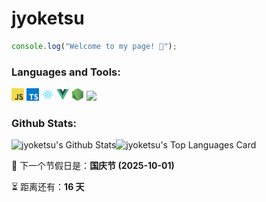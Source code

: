# jyoketsu

```javascript
console.log("Welcome to my page! 🎉");
```

### Languages and Tools:

<code><img height="20" src="https://raw.githubusercontent.com/github/explore/80688e429a7d4ef2fca1e82350fe8e3517d3494d/topics/javascript/javascript.png"></code>
<code><img height="20" src="https://raw.githubusercontent.com/github/explore/80688e429a7d4ef2fca1e82350fe8e3517d3494d/topics/typescript/typescript.png"></code>
<code><img height="20" src="https://raw.githubusercontent.com/github/explore/80688e429a7d4ef2fca1e82350fe8e3517d3494d/topics/react/react.png"></code>
<code><img height="20" src="https://raw.githubusercontent.com/github/explore/80688e429a7d4ef2fca1e82350fe8e3517d3494d/topics/vue/vue.png"></code>
<code><img height="20" src="https://raw.githubusercontent.com/github/explore/80688e429a7d4ef2fca1e82350fe8e3517d3494d/topics/nodejs/nodejs.png"></code>
![](https://komarev.com/ghpvc/?username=jyoketsu&style=flat&color=7957d5)

### Github Stats:

<img alt="jyoketsu's Github Stats" width="54.5%" src="https://github-readme-stats-fork-alpha.vercel.app/api?username=jyoketsu&show_icons=true&count_private=true&hide_border=true" /><img alt="jyoketsu's Top Languages Card" width="45.5%" src="https://github-readme-stats-fork-alpha.vercel.app/api/top-langs/?username=jyoketsu&layout=compact&hide_border=true&exclude_repo=nest-ui,nest,component-repository,youpu-jquery" />


<!-- holiday-start -->
📅 下一个节假日是：**国庆节 (2025-10-01)**

⏳ 距离还有：**16 天**
<!-- holiday-end -->